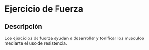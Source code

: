 # Ejercicio de Fuerza

## Descripción
Los ejercicios de fuerza ayudan a desarrollar y tonificar los músculos mediante el uso de resistencia.

